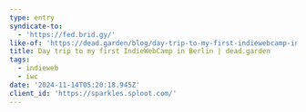 ```yaml
---
type: entry
syndicate-to:
  - 'https://fed.brid.gy/'
like-of: 'https://dead.garden/blog/day-trip-to-my-first-indiewebcamp-in-berlin.html'
title: Day trip to my first IndieWebCamp in Berlin | dead.garden
tags:
  - indieweb
  - iwc
date: '2024-11-14T05:20:18.945Z'
client_id: 'https://sparkles.sploot.com/'
---
```


